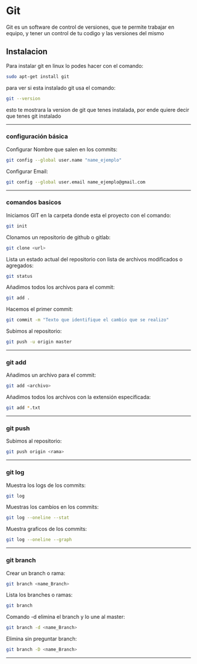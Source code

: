 # Git

Git es un software de control de versiones, que te permite trabajar en equipo, y tener un control de tu codigo y las versiones del mismo

## Instalacion

Para instalar git en linux lo podes hacer con el comando:
```bash
sudo apt-get install git
```

para ver si esta instalado git usa el comando:
```bash
git --version
```
esto te mostrara la version de git que tenes instalada, por ende quiere decir que tenes git instalado

---

### configuración básica

Configurar Nombre que salen en los commits:
```bash
git config --global user.name "name_ejemplo"
```
Configurar Email:
```bash
git config --global user.email name_ejemplo@gmail.com
```

---

### comandos basicos

Iniciamos GIT en la carpeta donde esta el proyecto con el comando:
```bash
git init
```

Clonamos un repositorio de github o gitlab:
```bash
git clone <url>
```

Lista un estado actual del repositorio con lista de archivos modificados o agregados:
```bash
git status
```

Añadimos todos los archivos para el commit:
```bash
git add .
```

Hacemos el primer commit:
```bash
git commit -m "Texto que identifique el cambio que se realizo"
```

Subimos al repositorio:
```bash
git push -u origin master
```

---

### git add

Añadimos un archivo para el commit:
```bash
git add <archivo>
```
Añadimos todos los archivos con la extensión especificada:
```bash
git add *.txt
```

---

### git push

Subimos al repositorio:
```bash
git push origin <rama>
```

---

### git log
Muestra los logs de los commits:
```bash
git log
```
Muestras los cambios en los commits:
```bash
git log --oneline --stat
```
Muestra graficos de los commits:
```bash
git log --oneline --graph
```

---

### git branch

Crear un branch o rama:
```bash
git branch <name_Branch>
```
Lista los branches o ramas:
```bash
git branch
```
Comando -d elimina el branch y lo une al master:
```bash
git branch -d <name_Branch>
```
Elimina sin preguntar branch:
```bash
git branch -D <name_Branch>
```

---